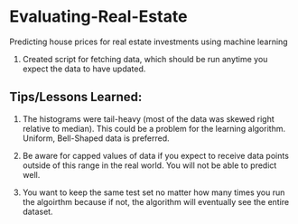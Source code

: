 # Evaluating-Real-Estate
Predicting house prices for real estate investments using machine learning

1. Created script for fetching data, which should be run anytime you expect the data to have updated.














## Tips/Lessons Learned:

1. The histograms were tail-heavy (most of the data was skewed right relative to median). 
This could be a problem for the learning algorithm. Uniform, Bell-Shaped data is preferred.

2. Be aware for capped values of data if you expect to receive data points outside of this 
range in the real world. You will not be able to predict well. 

3. You want to keep the same test set no matter how many times you run the algoirthm because if not, the algorithm will eventually see the entire dataset.





